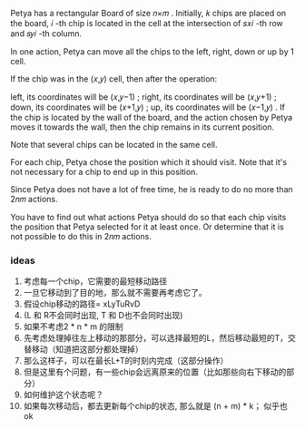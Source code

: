 Petya has a rectangular Board of size 𝑛×𝑚
. Initially, 𝑘
 chips are placed on the board, 𝑖
-th chip is located in the cell at the intersection of 𝑠𝑥𝑖
-th row and 𝑠𝑦𝑖
-th column.

In one action, Petya can move all the chips to the left, right, down or up by 1
 cell.

If the chip was in the (𝑥,𝑦)
 cell, then after the operation:

left, its coordinates will be (𝑥,𝑦−1)
;
right, its coordinates will be (𝑥,𝑦+1)
;
down, its coordinates will be (𝑥+1,𝑦)
;
up, its coordinates will be (𝑥−1,𝑦)
.
If the chip is located by the wall of the board, and the action chosen by Petya moves it towards the wall, then the chip remains in its current position.

Note that several chips can be located in the same cell.

For each chip, Petya chose the position which it should visit. Note that it's not necessary for a chip to end up in this position.

Since Petya does not have a lot of free time, he is ready to do no more than 2𝑛𝑚
 actions.

You have to find out what actions Petya should do so that each chip visits the position that Petya selected for it at least once. Or determine that it is not possible to do this in 2𝑛𝑚
 actions.


### ideas
1. 考虑每一个chip，它需要的最短移动路径
2. 一旦它移动到了目的地，那么就不需要再考虑它了。
3. 假设chip移动的路径= xLyTuRvD
4. (L 和 R不会同时出现, T 和 D也不会同时出现)
5. 如果不考虑2 * n * m 的限制
6. 先考虑处理掉往左上移动的那部分，可以选择最短的L，然后移动最短的T，交替移动（知道把这部分都处理掉）
7. 那么这样子，可以在最长L+T的时刻内完成（这部分操作）
8. 但是这里有个问题，有一些chip会远离原来的位置（比如那些向右下移动的部分）
9. 如何维护这个状态呢？
10. 如果每次移动后，都去更新每个chip的状态, 那么就是 (n + m) * k； 似乎也ok 